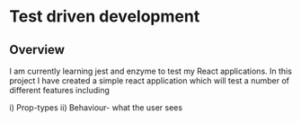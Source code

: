# Test driven development


## Overview

I am currently learning jest and enzyme to test my React applications. In this project I have created a simple react application which will test a number of different features including

i) Prop-types
ii) Behaviour- what the user sees

